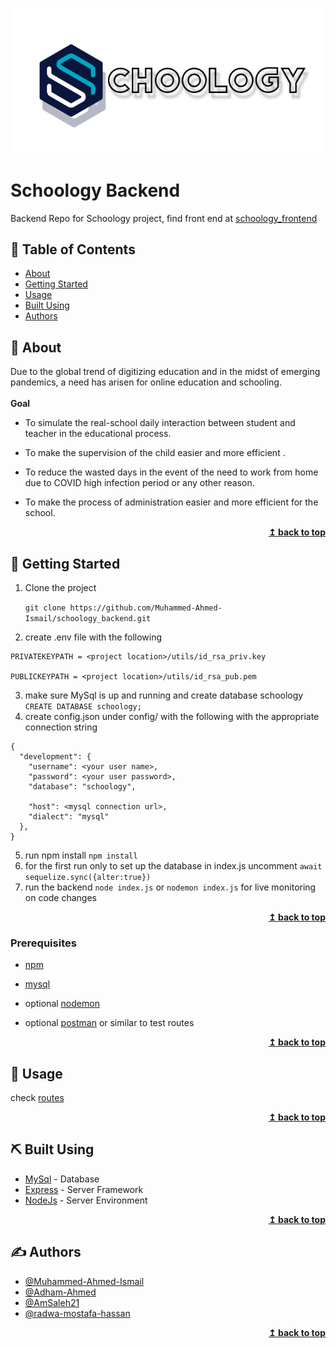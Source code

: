 <div align="center">

  ![image](./README_files/logo_word.jpg)

</div>

# Schoology Backend


Backend Repo for Schoology project, find front end at [schoology_frontend](https://github.com/Mohamed-EmadEldin/skoology-LMS.git)


## 📝 Table of Contents
- [About](#about)
- [Getting Started](#getting_started)
- [Usage](#usage)
- [Built Using](#built_using)
- [Authors](#authors)

## 🧐 About <a name = "about"></a>
Due to the global trend of digitizing education and in the midst of emerging pandemics, a need has arisen for online education and schooling. <br/><br/>
<strong>Goal</strong> <br/>
 - To simulate the real-school daily interaction between student and teacher in the educational process.

 - To make the supervision of the child easier and more efficient .

 - To reduce the wasted days in the event of the need to work from home due to COVID high infection period or any other reason.

 - To make the process of administration easier and more efficient for the school.

<div align="right">
    <b><a href="#top">↥ back to top</a></b>
</div>

## 🏁 Getting Started <a name = "getting_started"></a>

1) Clone the project

   ``` git clone https://github.com/Muhammed-Ahmed-Ismail/schoology_backend.git ```

2) create .env file with the following
```
PRIVATEKEYPATH = <project location>/utils/id_rsa_priv.key

PUBLICKEYPATH = <project location>/utils/id_rsa_pub.pem

```
3) make sure MySql is up and running and create database schoology
``` CREATE DATABASE schoology; ```
4) create config.json under config/ with the following with the appropriate connection string
```
{
  "development": {
    "username": <your user name>,
    "password": <your user password>,
    "database": "schoology",

    "host": <mysql connection url>,
    "dialect": "mysql"
  },
}
```
5) run npm install ``` npm install ```
6) for the first run only to set up the database in index.js uncomment ``` await sequelize.sync({alter:true}) ```
7) run the backend ```node index.js``` or ```nodemon index.js``` for live monitoring on code changes

<div align="right">
    <b><a href="#top">↥ back to top</a></b>
</div>

### Prerequisites

- [npm](https://npmjs.com)

- [mysql](https://www.mysql.com)

- optional [nodemon](https://www.npmjs.com/package/nodemon)

- optional [postman](https://www.postman.com) or similar to test routes

<div align="right">
    <b><a href="#top">↥ back to top</a></b>
</div>

## 🎈 Usage <a name="usage"></a>

check [routes](./routes/routes.js)

<div align="right">
    <b><a href="#top">↥ back to top</a></b>
</div>

## ⛏️ Built Using <a name = "built_using"></a>
- [MySql](https://www.mysql.com/) - Database
- [Express](https://expressjs.com/) - Server Framework
- [NodeJs](https://nodejs.org/en/) - Server Environment

<div align="right">
    <b><a href="#top">↥ back to top</a></b>
</div>

## ✍️ Authors <a name = "authors"></a>

- [@Muhammed-Ahmed-Ismail](https://github.com/Muhammed-Ahmed-Ismail)
- [@Adham-Ahmed](https://github.com/Adham-Ahmed)
- [@AmSaleh21](https://github.com/AmSaleh21)
- [@radwa-mostafa-hassan](https://github.com/radwa-mostafa-hassan)

<div align="right">
    <b><a href="#top">↥ back to top</a></b>
</div>
